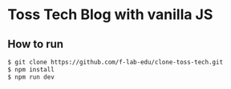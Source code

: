# Toss Tech Blog with vanilla JS

## How to run

```bash
$ git clone https://github.com/f-lab-edu/clone-toss-tech.git
$ npm install
$ npm run dev
```
